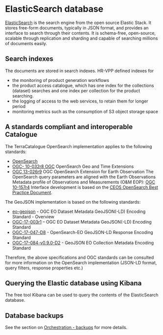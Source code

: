 # ElasticSearch database

[ElasticSearch](https://github.com/elastic/elasticsearch) is the search engine from the open source Elastic Stack.
It stores free-form documents, typically in JSON format, and provides an interface to search through their contents.
It is schema-free, open-source, scalable through replication and sharding and capable of searching millions of documents easily.

## Search indexes

The documents are stored in search indexes. HR-VPP defined indexes for
* the monitoring of product generation workflows
* the product access catalogue, which has one index for the collections (dataset) searches and one index per collection for the product searching.
* the logging of access to the web services, to retain them for longer period
* monitoring metrics such as the consumption of S3 object storage space

## A standards compliant and interoperable Catalogue

The TerraCatalogue OpenSearch implementation applies to the following standards:

* [OpenSearch](https://www.ogc.org/standards/opensearch)
* [OGC- 10-032r8 OGC](https://www.ogc.org/standards/opensearch) OpenSearch Geo and Time Extensions
* [OGC 13-026r9](https://www.ogc.org/standards/opensearch) OGC OpenSearch Extension for Earth Observation
The OpenSearch query parameters are aligned with the Earth Observations Metadata profile of Observations and Measurements (O&M EOP): [OGC 10-157r4](http://docs.opengeospatial.org/is/10-157r4/10-157r4.html#figure-1) Interface development is based on the [CEOS OpenSearch Best Practice Document](https://ceos.org/document_management/Working_Groups/WGISS/Interest_Groups/OpenSearch/CEOS-OPENSEARCH-BP-V1.2.pdf).

The GeoJSON implementation is based on the following standards:

* [eo-geojson](http://www.ogc.org/standards/eo-geojson) - OGC EO Dataset Metadata GeoJSON(-LD) Encoding Standard - Overview
* [OGC-17-003r1](http://docs.opengeospatial.org/is/17-003r1/17-003r1.html#135) – OGC EO Dataset Metadata GeoJSON(-LD) Encoding Standard
* [OGC-17-047-D8](https://docs.ogc.org/is/17-047r1/17-047r1.html) - OpenSearch-EO GeoJSON-LD Response Encoding Standard
* [OGC-17-084-v0.9.0-D2](https://docs.ogc.org/bp/17-084r1/17-084r1.html) - GeoJSON EO Collection Metadata Encoding Standard

Therefore, the above specifications and OGC standards can be consulted for more information on the OpenSearch implementation (JSON-LD format, query filters, response properties etc.)

## Querying the Elastic database using Kibana

The free tool Kibana can be used to query the contents of the ElasticSearch database.

## Database backups

See the section on [Orchestration - backups](../02_Orchestration/backups) for more details.
